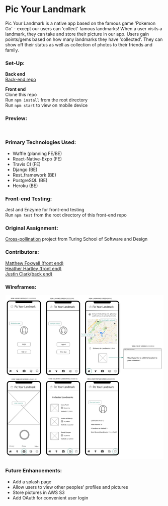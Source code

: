 # Pic Your Landmark

Pic Your Landmark is a native app based on the famous game 'Pokemon Go' - except our users can 'collect' famous landmarks! When a user visits a landmark, they can take and store their picture in our app. Users gain points/gems based on how many landmarks they have 'collected'. They can show off their status as well as collection of photos to their friends and family. 

### Set-Up:
**Back end**  
[Back-end repo](https://github.com/jpclark6/PicYourLandmarkAPI)  

**Front end**  
Clone this repo  
Run `npm install` from the root directory  
Run `npm start` to view on mobile device  

### Preview:
![]()

### Primary Technologies Used:
* Waffle (planning FE/BE)
* React-Native-Expo (FE)
* Travis CI (FE)
* Django (BE)
* Rest_framework (BE)
* PostgreSQL (BE)
* Heroku (BE)

### Front-end Testing:
Jest and Enzyme for front-end testing  
Run `npm test` from the root directory of this front-end repo

### Original Assignment: 
[Cross-pollination](http://frontend.turing.io/projects/capstone.html) project from Turing School of Software and Design  

### Contributors:
[Matthew Foxwell (front end)](https://github.com/foxwellm)  
[Heather Hartley (front end)](https://github.com/hlhartley)   
[Justin Clark(back end)](https://github.com/jpclark6)  

### Wireframes:
![Wireframes](final-wireframes.png)

### Future Enhancements:
- Add a splash page 
- Allow users to view other peoples' profiles and pictures
- Store pictures in AWS S3
- Add OAuth for convenient user login
